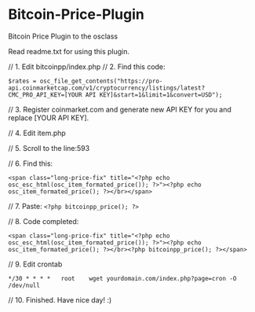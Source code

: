 # Bitcoin-Price-Plugin
Bitcoin Price Plugin to the osclass

Read readme.txt for using this plugin.



// 1. Edit bitcoinpp/index.php
// 2.  Find this code:

`$rates = osc_file_get_contents("https://pro-api.coinmarketcap.com/v1/cryptocurrency/listings/latest?CMC_PRO_API_KEY=[YOUR API KEY]&start=1&limit=1&convert=USD");
`

// 3. Register coinmarket.com and generate new API KEY for you and replace [YOUR API KEY].

// 4. Edit item.php

// 5. Scroll to the line:593

// 6. Find this:

`<span class="long-price-fix" title="<?php echo osc_esc_html(osc_item_formated_price()); ?>"><?php echo osc_item_formated_price(); ?></br></span>
`

// 7. Paste:
`<?php bitcoinpp_price(); ?>`

// 8. 
Code completed:

`<span class="long-price-fix" title="<?php echo osc_esc_html(osc_item_formated_price()); ?>"><?php echo osc_item_formated_price(); ?></br><?php bitcoinpp_price(); ?></span>
`

// 9. Edit crontab 

`*/30 *	* * *	root	wget yourdomain.com/index.php?page=cron -O /dev/null`

// 10. Finished. Have nice day! :)
